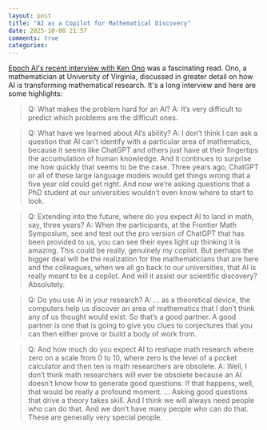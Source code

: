 ```yaml
---
layout: post
title: "AI as a Copilot for Mathematical Discovery"
date: 2025-10-08 21:57
comments: true
categories: 
---
```


[Epoch AI's recent interview with Ken Ono](https://epochai.substack.com/p/ai-can-now-do-math-but-can-it-ask?utm_source=post-email-title&publication_id=3755861&post_id=175540105) was a fascinating read. Ono, a mathematician at University of Virginia, discussed in greater detail on how AI is transforming mathematical research. It's a long interview and here are some highlights:

> Q: What makes the problem hard for an AI?
> A: It’s very difficult to predict which problems are the difficult ones. 

> Q: What have we learned about AI’s ability? 
> A: I don’t think I can ask a question that AI can’t identify with a particular area of mathematics, because it seems like ChatGPT and others just have at their fingertips the accumulation of human knowledge. And it continues to surprise me how quickly that seems to be the case. Three years ago, ChatGPT or all of these large language models would get things wrong that a five year old could get right. And now we’re asking questions that a PhD student at our universities wouldn’t even know where to start to look.

> Q: Extending into the future, where do you expect AI to land in math, say, three years?
> A: When the participants, at the Frontier Math Symposium, see and test out the pro version of ChatGPT that has been provided to us, you can see their eyes light up thinking it is amazing. This could be really, genuinely my copilot. But perhaps the bigger deal will be the realization for the mathematicians that are here and the colleagues, when we all go back to our universities, that AI is really meant to be a copilot. And will it assist our scientific discovery? Absolutely. 

> Q: Do you use AI in your research?
> A: ... as a theoretical device, the computers help us discover an area of mathematics that I don’t think any of us thought would exist. So that’s a good partner. A good partner is one that is going to give you clues to conjectures that you can then either prove or build a body of work from.

> Q: And how much do you expect AI to reshape math research where zero on a scale from 0 to 10, where zero is the level of a pocket calculator and then ten is math researchers are obsolete.
> A: Well, I don’t think math researchers will ever be obsolete because an AI doesn’t know how to generate good questions. If that happens, well, that would be really a profound moment. ... Asking good questions that drive a theory takes skill. And I think we will always need people who can do that. And we don’t have many people who can do that. These are generally very special people. 

